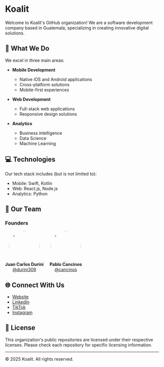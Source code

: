 # Koalit

Welcome to Koalit's GitHub organization! We are a software development company based in Guatemala, specializing in creating innovative digital solutions.

## 🚀 What We Do

We excel in three main areas:

- **Mobile Development**
  - Native iOS and Android applications
  - Cross-platform solutions
  - Mobile-first experiences

- **Web Development**
  - Full-stack web applications
  - Responsive design solutions

- **Analytics**
  - Business intelligence
  - Data Science
  - Machine Learning

## 💻 Technologies

Our tech stack includes (but is not limited to):
- Mobile: Swift, Kotlin
- Web: React.js, Node.js
- Analytics: Python

## 👥 Our Team

### Founders
<div style="display: flex; gap: 20px;">
  <div align="center">
    <img src="https://github.com/durini309.png" width="100" style="border-radius: 50%;">
    <br />
    <strong>Juan Carlos Durini</strong>
    <br />
    <a href="https://github.com/durini309">@durini309</a>
  </div>
  <div align="center">
    <img src="https://github.com/cancinos.png" width="100" style="border-radius: 50%;">
    <br />
    <strong>Pablo Cancinos</strong>
    <br />
    <a href="https://github.com/cancinos">@cancinos</a>
  </div>
</div>

## 🌐 Connect With Us

<!-- Add your social media and contact information -->
- [Website](https://koalit.dev)
- [LinkedIn](https://linkedin.com/company/koalitdev)
- [TikTok](https://www.tiktok.com/@koalitdev)
- [Instagram](https://instagram.com/koalitdev)

## 📝 License

This organization's public repositories are licensed under their respective licenses. Please check each repository for specific licensing information.

---
© 2025 Koalit. All rights reserved.